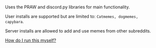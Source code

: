 Uses the PRAW and discord.py libraries for main functionality.

User installs are supported but are limited to: `Catmemes, dogmemes, capybara`.

Server installs are allowed to add and use memes from other subreddits.

[How do I run this myself?](https://github.com/SilenceIsFatto/meme_bot/wiki/How-to-install-run!)